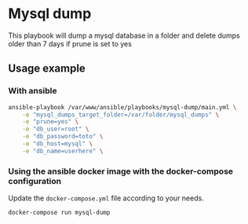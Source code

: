 Mysql dump
==========

This playbook will dump a mysql database in a folder and delete dumps older than 7 days if prune is set to yes

Usage example
-------------

### With ansible

```bash
ansible-playbook /var/www/ansible/playbooks/mysql-dump/main.yml \
    -e "mysql_dumps_target_folder=/var/folder/mysql_dumps" \
    -e "prune=yes" \
    -e "db_user=root" \
    -e "db_password=toto" \
    -e "db_host=mysql" \
    -e "db_name=userhere" \
```

### Using the ansible docker image with the docker-compose configuration

Update the `docker-compose.yml` file according to your needs.

```
docker-compose run mysql-dump
```
